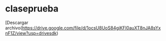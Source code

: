 # claseprueba
[Descargar archivo(https://drive.google.com/file/d/1ocsU8UoS84giKFI0auXT8nJA8sYxnF1Z/view?usp=drivesdk)
